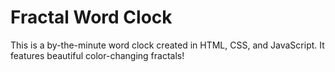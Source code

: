 # Fractal Word Clock

This is a by-the-minute word clock created in HTML, CSS, and JavaScript. It features beautiful color-changing fractals!
